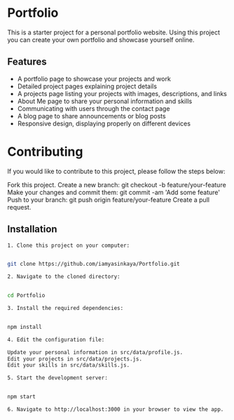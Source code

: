 # Portfolio

This is a starter project for a personal portfolio website. Using this project you can create your own portfolio and showcase yourself online.

## Features

- A portfolio page to showcase your projects and work
- Detailed project pages explaining project details
- A projects page listing your projects with images, descriptions, and links
- About Me page to share your personal information and skills
- Communicating with users through the contact page
- A blog page to share announcements or blog posts
- Responsive design, displaying properly on different devices

# Contributing
If you would like to contribute to this project, please follow the steps below:

Fork this project.
Create a new branch: git checkout -b feature/your-feature
Make your changes and commit them: git commit -am 'Add some feature'
Push to your branch: git push origin feature/your-feature
Create a pull request.

## Installation
```bash
1. Clone this project on your computer:


git clone https://github.com/iamyasinkaya/Portfolio.git

2. Navigate to the cloned directory:


cd Portfolio

3. Install the required dependencies:


npm install

4. Edit the configuration file:

Update your personal information in src/data/profile.js.
Edit your projects in src/data/projects.js.
Edit your skills in src/data/skills.js.

5. Start the development server:


npm start

6. Navigate to http://localhost:3000 in your browser to view the app.



